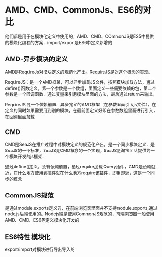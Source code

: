 # AMD、CMD、CommonJs、ES6的对比

他们都是用于在模块化定义中使用的，AMD、CMD、COmmonJS是ES5中提供的模块化编程的方案，import/export是ES6中定义新增的

## AMD-异步模块的定义
AMD是RequireJs对模块定义的规范化产出。RequireJS是对这个概念的实现。

RequireJS：是一个AMD框架，可以异步加载JS文件，按照模块加载方法，通过define()函数定义，第一个参数是一个数组，里面定义一些需要依赖的包，第二个参数是一个回调函数，通过变量来引用模块里面的方法，最后通过return来输出。

RequireJS 是一个依赖前置、异步定义的AMD框架（在参数里面引入js文件），在定义的同时如果需要用到别的模块，在最前面定义好即在参数数组里面进行引入，在回调里面加载

## CMD
CMD是SeaJS在推广过程中对模块定义的规范化产出，是一个同步模块定义，是SeaJS的一个标准，SeaJS是CMD概念的一个实现，SeaJS是淘宝团队提供的一个模块开发的js框架.

通过define()定义，没有依赖前置，通过require加载jQuery插件，CMD是依赖就近，在什么地方使用到插件就在什么地方require该插件，即用即返，这是一个同步的概念

## CommonJS规范
是通过module.exports定义的，在前端浏览器里面并不支持module.exports,通过node.js后端使用的。Nodejs端是使用CommonJS规范的，前端浏览器一般使用AMD、CMD、ES6等定义模块化开发的

## ES6特性 模块化

export/import对模块进行导出导入的
